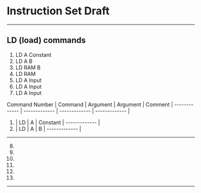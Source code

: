 # Instruction Set Draft #


---

## LD (load) commands
1. LD A Constant
2. LD A B
3. LD RAM B
4. LD RAM
5. LD A Input
6. LD A Input
7. LD A Input

Command Number  | Command | Argument | Argument | Comment |
------------- | ------------- | ------------- | ------------- |
1.  | LD | A | Constant | ------------- |
2.  | LD | A | B | ------------- |

---

8.
9.
10.
11.
12.
13.

---
